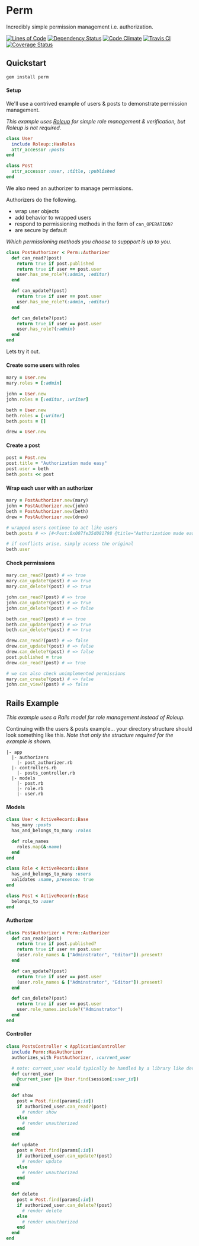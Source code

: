 # Perm

Incredibly simple permission management i.e. authorization.

[![Lines of Code](http://img.shields.io/badge/loc-49-brightgreen.svg)](http://blog.codinghorror.com/the-best-code-is-no-code-at-all/)
[![Dependency Status](https://gemnasium.com/hopsoft/perm.svg)](https://gemnasium.com/hopsoft/perm)
[![Code Climate](https://codeclimate.com/github/hopsoft/perm/badges/gpa.svg)](https://codeclimate.com/github/hopsoft/perm)
[![Travis CI](https://travis-ci.org/hopsoft/perm.svg)](https://travis-ci.org/hopsoft/perm)
[![Coverage Status](https://img.shields.io/coveralls/hopsoft/perm.svg)](https://coveralls.io/r/hopsoft/perm?branch=master)

## Quickstart

```sh
gem install perm
```

#### Setup

We'll use a contrived example of users & posts to demonstrate permission management.

_This example uses [Roleup](https://github.com/hopsoft/roleup) for simple role management & verification, but Roleup is not required._

```ruby
class User
  include Roleup::HasRoles
  attr_accessor :posts
end
```

```ruby
class Post
  attr_accessor :user, :title, :published
end
```

We also need an authorizer to manage permissions.

Authorizers do the following.

- wrap user objects
- add behavior to wrapped users
- respond to permissioning methods in the form of `can_OPERATION?`
- are secure by default

_Which permissioning methods you choose to suppport is up to you._

```ruby
class PostAuthorizer < Perm::Authorizer
  def can_read?(post)
    return true if post.published
    return true if user == post.user
    user.has_one_role?(:admin, :editor)
  end

  def can_update?(post)
    return true if user == post.user
    user.has_one_role?(:admin, :editor)
  end

  def can_delete?(post)
    return true if user == post.user
    user.has_role?(:admin)
  end
end
```

Lets try it out.

#### Create some users with roles

```ruby
mary = User.new
mary.roles = [:admin]

john = User.new
john.roles = [:editor, :writer]

beth = User.new
beth.roles = [:writer]
beth.posts = []

drew = User.new
```

#### Create a post

```ruby
post = Post.new
post.title = "Authorization made easy"
post.user = beth
beth.posts << post
```

#### Wrap each user with an authorizer
```ruby
mary = PostAuthorizer.new(mary)
john = PostAuthorizer.new(john)
beth = PostAuthorizer.new(beth)
drew = PostAuthorizer.new(drew)

# wrapped users continue to act like users
beth.posts # => [#<Post:0x007fe35d081798 @title="Authorization made easy"...

# if conflicts arise, simply access the original
beth.user
```

#### Check permissions

```ruby
mary.can_read?(post) # => true
mary.can_update?(post) # => true
mary.can_delete?(post) # => true

john.can_read?(post) # => true
john.can_update?(post) # => true
john.can_delete?(post) # => false

beth.can_read?(post) # => true
beth.can_update?(post) # => true
beth.can_delete?(post) # => true

drew.can_read?(post) # => false
drew.can_update?(post) # => false
drew.can_delete?(post) # => false
post.published = true
drew.can_read?(post) # => true

# we can also check unimplemented permissions
mary.can_create?(post) # => false
john.can_view?(post) # => false
```

## Rails Example

_This example uses a Rails model for role management instead of Roleup._

Continuing with the users & posts example...
your directory structure should look something like this.
_Note that only the structure required for the example is shown._

```
|- app
  |- authorizers
    |- post_authorizer.rb
  |- controllers.rb
    |- posts_controller.rb
  |- models
    |- post.rb
    |- role.rb
    |- user.rb
```

#### Models

```ruby
class User < ActiveRecord::Base
  has_many :posts
  has_and_belongs_to_many :roles

  def role_names
    roles.map(&:name)
  end
end
```

```ruby
class Role < ActiveRecord::Base
  has_and_belongs_to_many :users
  validates :name, presence: true
end
```

```ruby
class Post < ActiveRecord::Base
  belongs_to :user
end
```

#### Authorizer

```ruby
class PostAuthorizer < Perm::Authorizer
  def can_read?(post)
    return true if post.published?
    return true if user == post.user
    (user.role_names & ["Adminstrator", "Editor"]).present?
  end

  def can_update?(post)
    return true if user == post.user
    (user.role_names & ["Adminstrator", "Editor"]).present?
  end

  def can_delete?(post)
    return true if user == post.user
    user.role_names.include?("Adminstrator")
  end
end
```

#### Controller

```ruby
class PostsController < ApplicationController
  include Perm::HasAuthorizer
  authorizes_with PostAuthorizer, :current_user

  # note: current_user would typically be handled by a library like devise
  def current_user
    @current_user ||= User.find(session[:user_id])
  end

  def show
    post = Post.find(params[:id])
    if authorized_user.can_read?(post)
      # render show
    else
      # render unauthorized
    end
  end

  def update
    post = Post.find(params[:id])
    if authorized_user.can_update?(post)
      # render update
    else
      # render unauthorized
    end
  end

  def delete
    post = Post.find(params[:id])
    if authorized_user.can_delete?(post)
      # render delete
    else
      # render unauthorized
    end
  end
end
```

